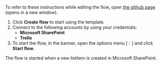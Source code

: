 To refer to these instructions while editing the flow, open [the github page](https://github.com/ot4i/app-connect-templates/tree/master/resources/markdown/Create%20a%20Trello%20card%20for%20new%20SharePoint%20listitem_instructions.md) (opens in a new window).

1.	Click **Create flow** to start using the template.
2.	Connect to the following accounts by using your credentials:
    -	**Microsoft SharePoint** 
    - **Trello**
3.	To start the flow, in the banner, open the options menu [⋮] and click **Start flow**.

The flow is started when a new listitem is created in Microsoft SharePoint.
